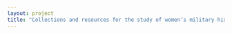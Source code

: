 ```yaml
--- 
layout: project 
title: "Collections and resources for the study of women’s military history" 
---
```



